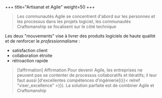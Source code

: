 +++
title="Artisanat et Agile"
weight=50
+++

> Les communautés Agile se concentrent d'abord sur les personnes et les processus dans les projets logiciel, les communautés Craftsmanship se focalisent sur le côté technique

Les deux "mouvements" vise à livrer des produits logiciels de haute qualité et de renforcer le *professionnalisme* :
- satisfaction client
- collaboration étroite
- rétroaction rapide

> [!affirmation] Affirmation
> Pour devenir Agile, les entreprises ne peuvent pas se contenter de processus collaboratifs et itératifs; il leur faut aussi [d'excellentes compétences d’ingénierie]({{< relref "viser_excellence" >}}). La solution parfaite est de combiner Agile et Craftsmanship
